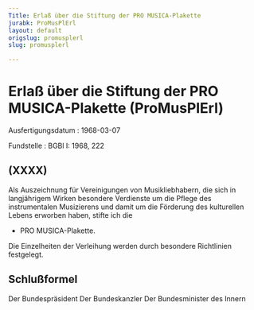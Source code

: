 ```yaml
---
Title: Erlaß über die Stiftung der PRO MUSICA-Plakette
jurabk: ProMusPlErl
layout: default
origslug: promusplerl
slug: promusplerl

---
```


# Erlaß über die Stiftung der PRO MUSICA-Plakette (ProMusPlErl)

Ausfertigungsdatum
:   1968-03-07

Fundstelle
:   BGBl I: 1968, 222

## (XXXX)

Als Auszeichnung für Vereinigungen von Musikliebhabern, die sich in
langjährigem Wirken besondere Verdienste um die Pflege des
instrumentalen Musizierens und damit um die Förderung des kulturellen
Lebens erworben haben, stifte ich die

*   PRO MUSICA-Plakette.



Die Einzelheiten der Verleihung werden durch besondere Richtlinien
festgelegt.

## Schlußformel

Der Bundespräsident
Der Bundeskanzler
Der Bundesminister des Innern

